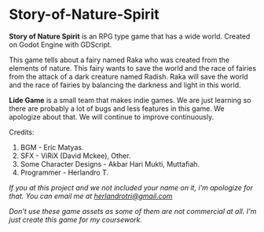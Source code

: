 # Story-of-Nature-Spirit

**Story of Nature Spirit** is an RPG type game that has a wide world. Created on Godot Engine with GDScript. 

This game tells about a fairy named Raka who was created from the elements of nature. This fairy wants to save the world and the race of fairies from the attack of a dark creature named Radish. Raka will save the world and the race of fairies by balancing the darkness and light in this world.

**Lide Game** is a small team that makes indie games. We are just learning so there are probably a lot of bugs and less features in this game. We apologize about that. We will continue to improve continuously. 

Credits:
1. BGM - Eric Matyas. 
2. SFX - ViRiX (David Mckee), Other. 
3. Some Character Designs - Akbar Hari Mukti, Muttafiah. 
4. Programmer - Herlandro T.

*If you at this project and we not included your name on it, i'm apologize for that. You can email me at herlandrotri@gmail.com*

*Don't use these game assets as some of them are not commercial at all. I'm just create this game for my coursework.*
